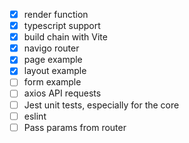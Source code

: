 - [x] render function
- [x] typescript support
- [x] build chain with Vite
- [x] navigo router
- [x] page example
- [x] layout example
- [ ] form example
- [ ] axios API requests
- [ ] Jest unit tests, especially for the core
- [ ] eslint
- [ ] Pass params from router